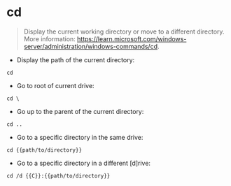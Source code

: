 # cd

> Display the current working directory or move to a different directory.
> More information: <https://learn.microsoft.com/windows-server/administration/windows-commands/cd>.

- Display the path of the current directory:

`cd`

- Go to root of current drive:

`cd \`

- Go up to the parent of the current directory:

`cd ..`

- Go to a specific directory in the same drive:

`cd {{path/to/directory}}`

- Go to a specific directory in a different [d]rive:

`cd /d {{C}}:{{path/to/directory}}`
